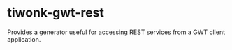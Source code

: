 tiwonk-gwt-rest
===============

Provides a generator useful for accessing REST services from a GWT client application.